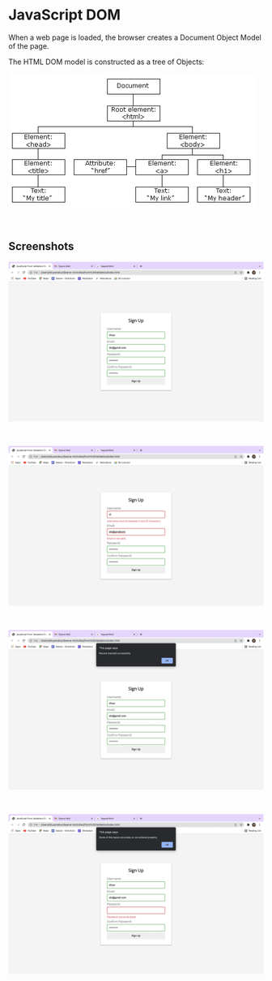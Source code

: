 # JavaScript DOM 

When a web page is loaded, the browser creates a Document Object Model of the page.

The HTML DOM model is constructed as a tree of Objects:

![The HTML DOM Tree of Objects](./res/1.gif)

<br>

## Screenshots

![Working - 2](./res/2.png)

<br>

![Working - 3](./res/3.png)

<br>

![Working - 4](./res/4.png)

<br>

![Working - 5](./res/5.png)
